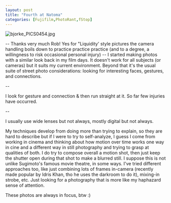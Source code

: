 ```yaml
---
layout: post
title: "Fourth at Natoma"
categories: [Fujifilm,PhotoRant,fStop]
---
```

<img alt="bjorke_PICS0454.jpg" src="http://www.botzilla.com/blog/archives/pix2014/bjorke_PICS0454.jpg" class="img-responsive"  border="0" />


--
Thanks very much Rob! Yes for "Liquidity' style pictures the camera handling boils down to practice practice practice (and to a degree, a willingness to risk occasional personal injury) -- I started making photos with a similar look back in my film days. It doesn't work for all subjects (or cameras) but it suits my current environment. Beyond that it's the usual suite of street photo considerations: looking for interesting faces, gestures, and connections.

--

I look for gesture and connection & then run straight at it. So far few injuries have occurred.

--

I usually use wide lenses but not always, mostly digital but not always. 

My techniques develop from doing more than trying to explain, so they are hard to describe but if I were to try to self-analyze, I guess I come from working in cinema and thinking about how motion over time works one way in cine and a different way in still photography and trying to grasp at qualities of both. I do try to compose overall a motion shot, then just keep the shutter open during that shot to make a blurred still. I suppose this is not unlike Sugimoto's famous movie theatre, in some ways. I've tried different approaches too, like just combining lots of frames in-camera (recently made popular by Idris Khan, tho he uses the darkroom to do it), mixing-in strobe, etc. Just looking for a photography that is more like my haphazard sense of attention.

These photos are always in focus, btw :)
